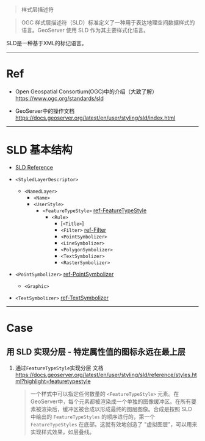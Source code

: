 > 样式层描述符

> OGC 样式层描述符（SLD）标准定义了一种用于表达地理空间数据样式的语言。GeoServer 使用 SLD 作为其主要样式化语言。

SLD是一种基于XML的标记语言。

---

# Ref

- Open Geospatial Consortium(OGC)中的介绍（大致了解） https://www.ogc.org/standards/sld

- GeoServer中的操作文档 https://docs.geoserver.org/latest/en/user/styling/sld/index.html

---
# SLD 基本结构

- [SLD Reference](https://docs.geoserver.org/latest/en/user/styling/sld/reference/index.html) 

- `<StyledLayerDescriptor>`
    - `<NamedLayer>`
        - `<Name>`
        - `<UserStyle>`
            - `<FeatureTypeStyle>` [ref-FeatureTypeStyle](https://docs.geoserver.org/latest/en/user/styling/sld/reference/styles.html#featuretypestyle) 
                - `<Rule>`
                    - [`<Title>`]
                    - `<Filter>` [ref-Filter](https://docs.geoserver.org/latest/en/user/styling/sld/reference/filters.html) 
                    - `<PointSymbolizer>`
                    - `<LineSymbolizer>`
                    - `<PolygonSymbolizer>`
                    - `<TextSymbolizer>`
                    - `<RasterSymbolizer>`

- `<PointSymbolizer>` [ref-PointSymbolizer](https://docs.geoserver.org/latest/en/user/styling/sld/reference/pointsymbolizer.html#sld-reference-pointsymbolizer) 
    - `<Graphic>`

- `<TextSymbolizer>` [ref-TextSymbolizer](https://docs.geoserver.org/latest/en/user/styling/sld/reference/textsymbolizer.html#sld-reference-textsymbolizer) 


---

# Case

## 用 SLD 实现分层 - 特定属性值的图标永远在最上层

1. 通过`FeatureTypeStyle`实现分层
	文档 https://docs.geoserver.org/latest/en/user/styling/sld/reference/styles.html?highlight=featuretypestyle
    > 一个样式中可以指定任何数量的 `<FeatureTypeStyle>` 元素。在GeoServer中，每个元素都被渲染成一个单独的图像缓冲区。在所有要素被渲染后，缓冲区被合成以形成最终的图层图像。合成是按照 SLD 中给出的 `FeatureTypeStyles` 的顺序进行的，第一个 `FeatureTypeStyles` 在底部。这就有效地创造了 "虚拟图层"，可以用来实现样式效果，如层叠线。

